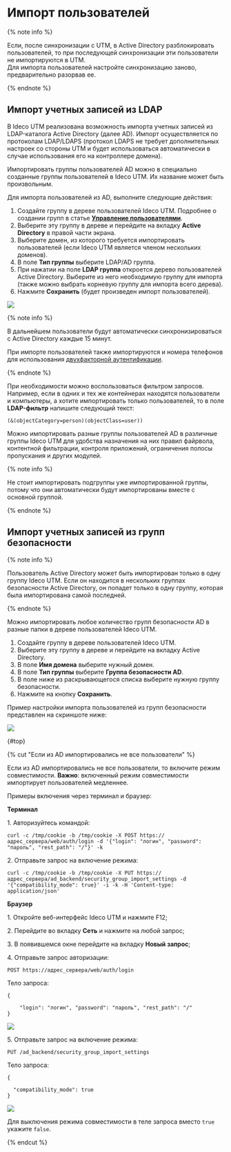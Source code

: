 # Импорт пользователей

{% note info %}

Если, после синхронизации с UTM, в Active Directory разблокировать пользователей, то при последующей синхронизации эти пользователи не импортируются в UTM. \
Для импорта пользователей настройте синхронизацию заново, предварительно разорвав ее.

{% endnote %}

## Импорт учетных записей из LDAP

В Ideco UTM реализована возможность импорта учетных записей из LDAP-каталога Active Directory (далее AD). Импорт осуществляется по протоколам LDAP/LDAPS (протокол LDAPS не требует дополнительных настроек со стороны UTM и будет использоваться автоматически в случае использования его на контроллере домена).

Импортировать группы пользователей AD можно в специально созданные группы пользователей в Ideco UTM. Их название может быть произвольным.

Для импорта пользователей из AD, выполните следующие действия:

1. Создайте группу в дереве пользователей Ideco UTM. Подробнее о создании групп в статье [**Управление пользователями**](../user-tree/user-management.md#sozdanie-gruppy).
2. Выберите эту группу в дереве и перейдите на вкладку **Active Directory** в правой части экрана.
3. Выберите домен, из которого требуется импортировать пользователей (если Ideco UTM является членом нескольких доменов).
4. В поле **Тип группы** выберите LDAP/AD группа.
5. При нажатии на поле **LDAP группа** откроется дерево пользователей Active Directory. Выберите из него необходимую группу для импорта (также можно выбрать корневую группу для импорта всего дерева).
6. Нажмите **Сохранить** (будет произведен импорт пользователей).

![](../../../../_images/user-import3.png)

{% note info %}

В дальнейшем пользователи будут автоматически синхронизироваться с Active Directory каждые 15 минут.

При импорте пользователей также импортируются и номера телефонов для использования [двухфакторной аутентификации](../two-factor-authentication.md).

{% endnote %}

При необходимости можно воспользоваться фильтром запросов. Например, если в одних и тех же контейнерах находятся пользователи и компьютеры, а хотите импортировать только пользователей, то в поле **LDAP-фильтр** напишите следующий текст:

`(&(objectCategory=person)(objectClass=user))`

Можно импортировать разные группы пользователей AD в различные группы Ideco UTM для удобства назначения на них правил файрвола, контентной фильтрации, контроля приложений, ограничения полосы пропускания и других модулей.

{% note info %}

Не стоит импортировать подгруппы уже импортированной группы, потому что они автоматически будут импортированы вместе с основной группой.

{% endnote %}

## Импорт учетных записей из групп безопасности

{% note info %}

Пользователь Active Directory может быть импортирован только в одну группу Ideco UTM. Если он находится в нескольких группах безопасности Active Directory, он попадет только в одну группу, которая была импортирована самой последней.

{% endnote %}

Можно импортировать любое количество групп безопасности AD в разные папки в дереве пользователей Ideco UTM.

1. Создайте группу в дереве пользователей Ideco UTM.
2. Выберите эту группу в дереве и перейдите на вкладку Active Directory.
3. В поле **Имя домена** выберите нужный домен.
4. В поле **Тип группы** выберите **Группа безопасности AD**.
5. В поле ниже из раскрывающегося списка выберите нужную группу безопасности.
6. Нажмите на кнопку **Сохранить**.

Пример настройки импорта пользователей из групп безопасности представлен на скриншоте ниже:

![](../../../../_images/user-import2.png)

{#top}

{% cut "Если из AD импортировались не все пользователи" %}

Если из AD импортировались не все пользователи, то включите режим совместимости. **Важно**: включенный режим совместимости импортирует пользователей медленнее.

Примеры включения через терминал и браузер:

**Терминал**

1\. Авторизуйтесь командой:

```
curl -c /tmp/cookie -b /tmp/cookie -X POST https://адрес_сервера/web/auth/login -d '{"login": "логин", "password": "пароль", "rest_path": "/"}' -k
```

2\. Отправьте запрос на включение режима:

```
curl -c /tmp/cookie -b /tmp/cookie -X PUT https://адрес_сервера/ad_backend/security_group_import_settings -d '{"compatibility_mode": true}' -i -k -H 'Content-type: application/json'
```

**Браузер**

1\. Откройте веб-интерфейс Ideco UTM и нажмите F12;

2\. Перейдите во вкладку **Сеть** и нажмите на любой запрос; 

3\. В появившемся окне перейдите на вкладку **Новый запрос**;

4\. Отправьте запрос авторизации:

```
POST https://адрес_сервера/web/auth/login
```

Тело запроса:

```
{

    "login": "логин", "password": "пароль", "rest_path": "/"
}
```

![](../../../../_images/user-import.png)

5\. Отправьте запрос на включение режима:

```
PUT /ad_backend/security_group_import_settings
```

Тело запроса:

```
{

  "compatibility_mode": true
}
```

![](../../../../_images/user-import1.png)

Для выключения режима совместимости в теле запроса вместо `true` укажите `false`.

{% endcut %}

